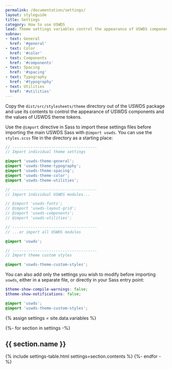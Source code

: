 ```yaml
---
permalink: /documentation/settings/
layout: styleguide
title: Settings
category: How to use USWDS
lead: Theme settings variables control the appearance of USWDS components and the values of USWDS theme tokens.
subnav:
- text: General
  href: '#general'
- text: Color
  href: '#color'
- text: Components
  href: '#components'
- text: Spacing
  href: '#spacing'
- text: Typography
  href: '#typography'
- text: Utilities
  href: '#utilities'
---
```


Copy the `dist/src/stylesheets/theme` directory out of the USWDS package and use its contents to control the appearance of USWDS components and the values of USWDS theme tokens.

Use the `@import` directive in Sass to import these settings files before importing the main USWDS Sass with `@import uswds`. You can use the `styles.scss` file in the directory as a starting place:

```scss
// -------------------------------------
// Import individual theme settings

@import 'uswds-theme-general';
@import 'uswds-theme-typography';
@import 'uswds-theme-spacing';
@import 'uswds-theme-color';
@import 'uswds-theme-utilities';

// -------------------------------------
// Import individual USWDS modules...

// @import 'uswds-fonts';
// @import 'uswds-layout-grid';
// @import 'uswds-components';
// @import 'uswds-utilities';

// -------------------------------------
// ...or import all USWDS modules

@import 'uswds';

// -------------------------------------
// Import theme custom styles

@import 'uswds-theme-custom-styles';
```

You can also add only the settings you wish to modify before importing `uswds`, either in a separate file, or directly in your Sass entry point:

```scss
$theme-show-compile-warnings: false;
$theme-show-notifications: false;

@import 'uswds';
@import 'uswds-theme-custom-styles';
```

{% assign settings = site.data.variables %}

{%- for section in settings -%}
  <h2 id="{{ section.name | slugify }}">{{ section.name }}</h2>
  {% include settings-table.html
    settings=section.contents
  %}
{%- endfor -%}
